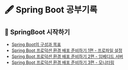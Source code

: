 
# 🖋 Spring Boot 공부기록
## 📒 SpringBoot 시작하기
- [Spring Boot의 구성과 목표](https://github.com/Jym-lab/learn-spring-boot/tree/main/docs/SpringBootStart/SpringBootStart.md) <br>
- [Spring Boot 프로덕션 환경 배포 준비하기 1편 - 프로파일 설정](https://github.com/Jym-lab/learn-spring-boot/tree/main/docs/Profile/Profile.md)
- [Spring Boot 프로덕션 환경 배포 준비하기 2편 - 임베디드 서버](https://github.com/Jym-lab/learn-spring-boot/tree/main/docs/Embedded/embedded.md)
- [Spring Boot 프로덕션 환경 배포 준비하기 3편 - 모니터링](https://github.com/Jym-lab/learn-spring-boot/tree/main/docs/Actuator/Actuator.md)
